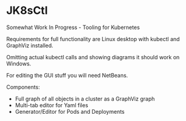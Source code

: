 # JK8sCtl
Somewhat Work In Progress - Tooling for Kubernetes

Requirements for full functionality are Linux desktop with kubectl and GraphViz installed.

Omitting actual kubectl calls and showing diagrams it should work on Windows.

For editing the GUI stuff you will need NetBeans.

Components:
- Full graph of all objects in a cluster as a GraphViz graph
- Multi-tab editor for Yaml files
- Generator/Editor for Pods and Deployments
